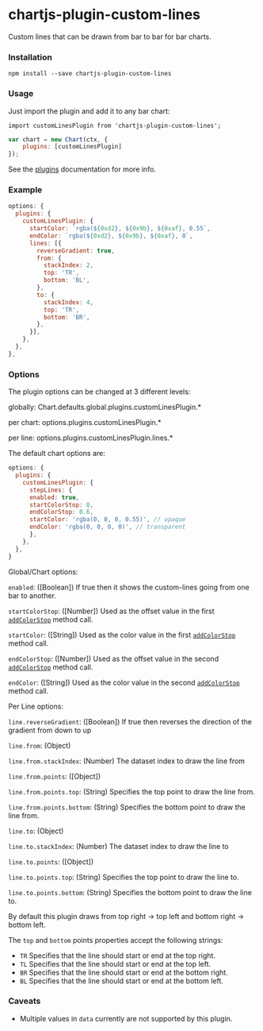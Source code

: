 # chartjs-plugin-custom-lines
Custom lines that can be drawn from bar to bar for bar charts.

### Installation
`npm install --save chartjs-plugin-custom-lines`

### Usage
Just import the plugin and add it to any bar chart:

`import customLinesPlugin from 'chartjs-plugin-custom-lines';`

```js
var chart = new Chart(ctx, {
    plugins: [customLinesPlugin]
});
```

See the [plugins](http://www.chartjs.org/docs/latest/developers/plugins.html) documentation for more info.

### Example
```js
options: {
  plugins: {
    customLinesPlugin: {
      startColor: `rgba(${0xd2}, ${0x9b}, ${0xaf}, 0.55`,
      endColor: `rgba(${0xd2}, ${0x9b}, ${0xaf}, 0`,
      lines: [{
        reverseGradient: true,
        from: {
          stackIndex: 2,
          top: 'TR',
          bottom: 'BL',
        },
        to: {
          stackIndex: 4,
          top: 'TR',
          bottom: 'BR',
        },
      }],
    },
  },
},
```

### Options
The plugin options can be changed at 3 different levels:

globally: Chart.defaults.global.plugins.customLinesPlugin.*

per chart: options.plugins.customLinesPlugin.*

per line: options.plugins.customLinesPlugin.lines.*

The default chart options are:

```js
options: {
  plugins: {
    customLinesPlugin: {
      stepLines: {
      enabled: true,
      startColorStop: 0,
      endColorStop: 0.6,
      startColor: 'rgba(0, 0, 0, 0.55)', // opaque
      endColor: 'rgba(0, 0, 0, 0)', // transparent
      },
    },
  },
}
```

Global/Chart options:

`enabled`: ([Boolean]) If true then it shows the custom-lines going from one bar to another.

`startColorStop`: ([Number]) Used as the offset value in the first [`addColorStop`](https://developer.mozilla.org/en-US/docs/Web/API/CanvasGradient/addColorStop) method call.

`startColor`: ([String]) Used as the color value in the first [`addColorStop`](https://developer.mozilla.org/en-US/docs/Web/API/CanvasGradient/addColorStop) method call.

`endColorStop`: ([Number]) Used as the offset value in the second [`addColorStop`](https://developer.mozilla.org/en-US/docs/Web/API/CanvasGradient/addColorStop) method call.

`endColor`: ([String]) Used as the color value in the second [`addColorStop`](https://developer.mozilla.org/en-US/docs/Web/API/CanvasGradient/addColorStop) method call.

Per Line options:

`line.reverseGradient`: ([Boolean]) If true then reverses the direction of the gradient from down to up

`line.from`: (Object)

`line.from.stackIndex`: (Number) The dataset index to draw the line from
  
`line.from.points`: ([Object])

`line.from.points.top`: (String) Specifies the top point to draw the line from.

`line.from.points.bottom`: (String) Specifies the bottom point to draw the line from.

`line.to`: (Object)

`line.to.stackIndex`: (Number) The dataset index to draw the line to

`line.to.points`: ([Object])

`line.to.points.top`: (String) Specifies the top point to draw the line to.

`line.to.points.bottom`: (String) Specifies the bottom point to draw the line to.

By default this plugin draws from top right -> top left and bottom right -> bottom left.

The `top` and `bottom` points properties accept the following strings:

- `TR` Specifies that the line should start or end at the top right.
- `TL` Specifies that the line should start or end at the top left.
- `BR` Specifies that the line should start or end at the bottom right.
- `BL` Specifies that the line should start or end at the bottom left.

### Caveats
- Multiple values in `data` currently are not supported by this plugin.

